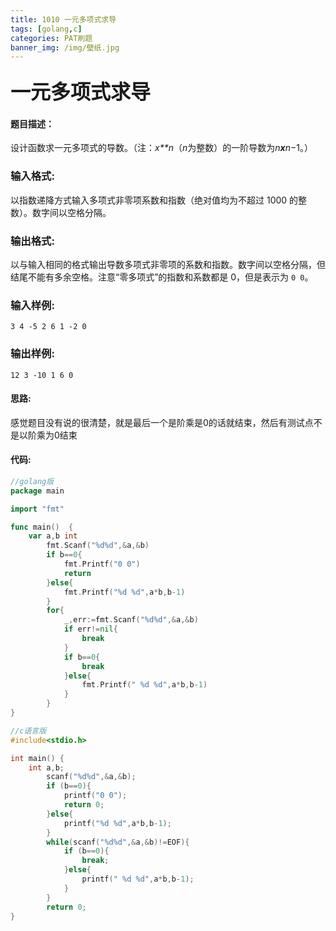 ```yaml
---
title: 1010 一元多项式求导
tags: [golang,c]
categories: PAT刷题
banner_img: /img/壁纸.jpg
---
```


### <font size=6px>一元多项式求导</font>

#### 题目描述：

设计函数求一元多项式的导数。（注：*x**n*（*n*为整数）的一阶导数为*n**x**n*−1。）

### 输入格式:

以指数递降方式输入多项式非零项系数和指数（绝对值均为不超过 1000 的整数）。数字间以空格分隔。

### 输出格式:

以与输入相同的格式输出导数多项式非零项的系数和指数。数字间以空格分隔，但结尾不能有多余空格。注意“零多项式”的指数和系数都是 0，但是表示为 `0 0`。

### 输入样例:

```in
3 4 -5 2 6 1 -2 0
```

### 输出样例:

```out
12 3 -10 1 6 0
```

#### 思路:

感觉题目没有说的很清楚，就是最后一个是阶乘是0的话就结束，然后有测试点不是以阶乘为0结束

#### 代码:

```go
//golang版
package main

import "fmt"

func main()  {
    var a,b int
        fmt.Scanf("%d%d",&a,&b)
        if b==0{
            fmt.Printf("0 0")
            return
        }else{
            fmt.Printf("%d %d",a*b,b-1)
        }
        for{
            _,err:=fmt.Scanf("%d%d",&a,&b)
            if err!=nil{
                break
            }
            if b==0{
                break
            }else{
                fmt.Printf(" %d %d",a*b,b-1)
            }
        }
}
```

```c
//c语言版
#include<stdio.h>

int main() {
    int a,b; 
        scanf("%d%d",&a,&b);
        if (b==0){
            printf("0 0");
            return 0;
        }else{
            printf("%d %d",a*b,b-1);
        }
        while(scanf("%d%d",&a,&b)!=EOF){
            if (b==0){
                break;
            }else{
                printf(" %d %d",a*b,b-1);
            }
        }
        return 0;
}
```

